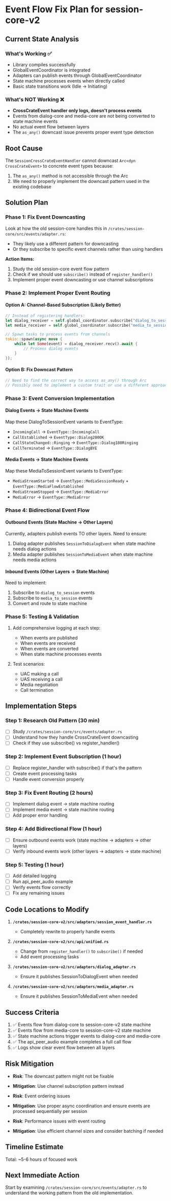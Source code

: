 # Event Flow Fix Plan for session-core-v2

## Current State Analysis

### What's Working ✅
- Library compiles successfully
- GlobalEventCoordinator is integrated
- Adapters can publish events through GlobalEventCoordinator
- State machine processes events when directly called
- Basic state transitions work (Idle -> Initiating)

### What's NOT Working ❌
- **CrossCrateEvent handler only logs, doesn't process events**
- Events from dialog-core and media-core are not being converted to state machine events
- No actual event flow between layers
- The `as_any()` downcast issue prevents proper event type detection

## Root Cause
The `SessionCrossCrateEventHandler` cannot downcast `Arc<dyn CrossCrateEvent>` to concrete event types because:
1. The `as_any()` method is not accessible through the Arc
2. We need to properly implement the downcast pattern used in the existing codebase

## Solution Plan

### Phase 1: Fix Event Downcasting
Look at how the old session-core handles this in `/crates/session-core/src/events/adapter.rs`:
- They likely use a different pattern for downcasting
- Or they subscribe to specific event channels rather than using handlers

**Action Items:**
1. Study the old session-core event flow pattern
2. Check if we should use `subscribe()` instead of `register_handler()`
3. Implement proper event downcasting or use channel subscriptions

### Phase 2: Implement Proper Event Routing

#### Option A: Channel-Based Subscription (Likely Better)
```rust
// Instead of registering handlers:
let dialog_receiver = self.global_coordinator.subscribe("dialog_to_session").await?;
let media_receiver = self.global_coordinator.subscribe("media_to_session").await?;

// Spawn tasks to process events from channels
tokio::spawn(async move {
    while let Some(event) = dialog_receiver.recv().await {
        // Process dialog events
    }
});
```

#### Option B: Fix Downcast Pattern
```rust
// Need to find the correct way to access as_any() through Arc
// Possibly need to implement a custom trait or use a different approach
```

### Phase 3: Event Conversion Implementation

#### Dialog Events → State Machine Events
Map these DialogToSessionEvent variants to EventType:
- `IncomingCall` → `EventType::IncomingCall`
- `CallEstablished` → `EventType::Dialog200OK`
- `CallStateChanged::Ringing` → `EventType::Dialog180Ringing`
- `CallTerminated` → `EventType::DialogBYE`

#### Media Events → State Machine Events
Map these MediaToSessionEvent variants to EventType:
- `MediaStreamStarted` → `EventType::MediaSessionReady` + `EventType::MediaFlowEstablished`
- `MediaStreamStopped` → `EventType::MediaError`
- `MediaError` → `EventType::MediaError`

### Phase 4: Bidirectional Event Flow

#### Outbound Events (State Machine → Other Layers)
Currently, adapters publish events TO other layers. Need to ensure:
1. Dialog adapter publishes `SessionToDialogEvent` when state machine needs dialog actions
2. Media adapter publishes `SessionToMediaEvent` when state machine needs media actions

#### Inbound Events (Other Layers → State Machine)
Need to implement:
1. Subscribe to `dialog_to_session` events
2. Subscribe to `media_to_session` events
3. Convert and route to state machine

### Phase 5: Testing & Validation

1. Add comprehensive logging at each step:
   - When events are published
   - When events are received
   - When events are converted
   - When state machine processes events

2. Test scenarios:
   - UAC making a call
   - UAS receiving a call
   - Media negotiation
   - Call termination

## Implementation Steps

### Step 1: Research Old Pattern (30 min)
- [ ] Study `/crates/session-core/src/events/adapter.rs`
- [ ] Understand how they handle CrossCrateEvent downcasting
- [ ] Check if they use subscribe() vs register_handler()

### Step 2: Implement Event Subscription (1 hour)
- [ ] Replace register_handler with subscribe() if that's the pattern
- [ ] Create event processing tasks
- [ ] Handle event conversion properly

### Step 3: Fix Event Routing (2 hours)
- [ ] Implement dialog event → state machine routing
- [ ] Implement media event → state machine routing
- [ ] Add proper error handling

### Step 4: Add Bidirectional Flow (1 hour)
- [ ] Ensure outbound events work (state machine → adapters → other layers)
- [ ] Verify inbound events work (other layers → adapters → state machine)

### Step 5: Testing (1 hour)
- [ ] Add detailed logging
- [ ] Run api_peer_audio example
- [ ] Verify events flow correctly
- [ ] Fix any remaining issues

## Code Locations to Modify

1. **`/crates/session-core-v2/src/adapters/session_event_handler.rs`**
   - Completely rewrite to properly handle events

2. **`/crates/session-core-v2/src/api/unified.rs`**
   - Change from `register_handler()` to `subscribe()` if needed
   - Add event processing tasks

3. **`/crates/session-core-v2/src/adapters/dialog_adapter.rs`**
   - Ensure it publishes SessionToDialogEvent when needed

4. **`/crates/session-core-v2/src/adapters/media_adapter.rs`**
   - Ensure it publishes SessionToMediaEvent when needed

## Success Criteria

1. ✅ Events flow from dialog-core to session-core-v2 state machine
2. ✅ Events flow from media-core to session-core-v2 state machine  
3. ✅ State machine actions trigger events to dialog-core and media-core
4. ✅ The api_peer_audio example completes a full call flow
5. ✅ Logs show clear event flow between all layers

## Risk Mitigation

- **Risk**: The downcast pattern might not be fixable
- **Mitigation**: Use channel subscription pattern instead

- **Risk**: Event ordering issues
- **Mitigation**: Use proper async coordination and ensure events are processed sequentially per session

- **Risk**: Performance issues with event routing
- **Mitigation**: Use efficient channel sizes and consider batching if needed

## Timeline Estimate
Total: ~5-6 hours of focused work

## Next Immediate Action
Start by examining `/crates/session-core/src/events/adapter.rs` to understand the working pattern from the old implementation.